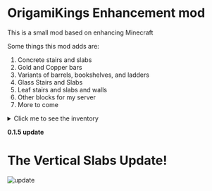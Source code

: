 # OrigamiKings Enhancement mod
This is a small mod based on enhancing Minecraft

Some things this mod adds are:
1. Concrete stairs and slabs
2. Gold and Copper bars
3. Variants of barrels, bookshelves, and ladders
4. Glass Stairs and Slabs
5. Leaf stairs and slabs and walls
6. Other blocks for my server
7. More to come


<details><summary>Click me to see the inventory</summary>
<p>

# Some in-game pictures
![inventory_1](https://user-images.githubusercontent.com/115757805/212568621-a4716b83-c793-494e-9381-ee2a4cf24321.png)
![inventory_2](https://user-images.githubusercontent.com/115757805/212568626-db96d748-dc6a-4a2b-9624-2d6e5ab86894.png)
![inventory_3](https://user-images.githubusercontent.com/115757805/212568637-bc665892-64e5-4d25-a83f-dc653e531716.png)
![inventory_4](https://user-images.githubusercontent.com/115757805/212568644-41d954e8-0abe-4397-a261-f0e150758842.png)
![inventory_5](https://user-images.githubusercontent.com/115757805/212568652-4fa9dcb4-17cd-4de7-8572-5a38716659eb.png)

</p>
</details>

**0.1.5 update**

# The Vertical Slabs Update!
![update](https://user-images.githubusercontent.com/115757805/213569734-29a6c2df-4e5f-48b1-9447-3f6d78634ebf.png)


